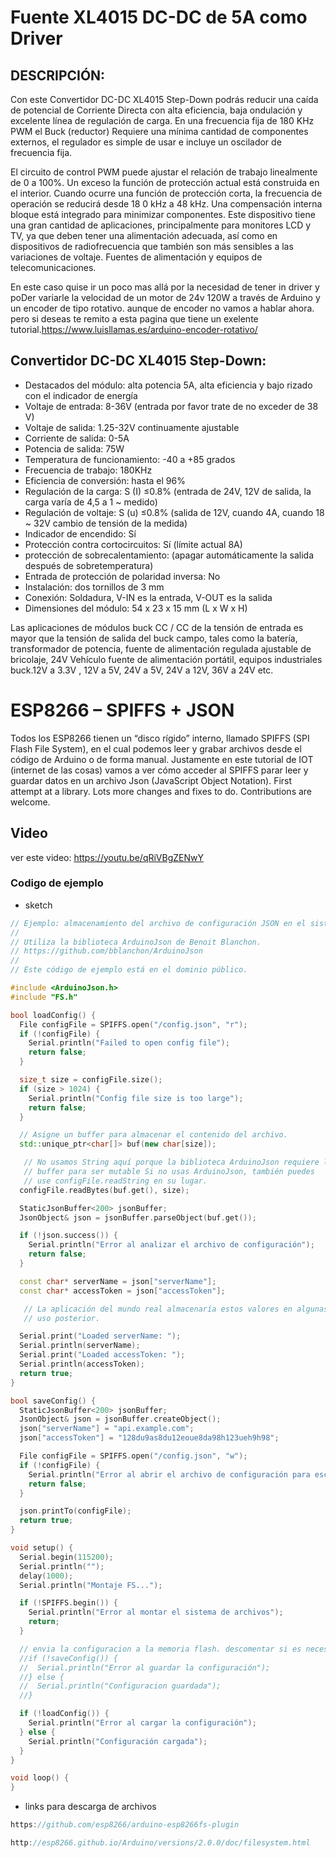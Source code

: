 # Fuente XL4015 DC-DC de 5A como Driver

## DESCRIPCIÓN:

Con este Convertidor DC-DC XL4015 Step-Down podrás reducir una caída de potencial de Corriente Directa con alta eficiencia, baja ondulación y excelente línea de regulación de carga. En una frecuencia fija de 180 KHz PWM el Buck (reductor) Requiere una mínima cantidad de componentes externos, el regulador es simple de usar e incluye un oscilador de frecuencia fija.

El circuito de control PWM puede ajustar el relación de trabajo linealmente de 0 a 100%. Un exceso la función de protección actual está construida en el interior. Cuando ocurre una función de protección corta, la frecuencia de operación se reducirá desde 18 0 kHz a 48 kHz. Una compensación interna bloque está integrado para minimizar componentes.
Este dispositivo tiene una gran cantidad de aplicaciones, principalmente para monitores LCD y TV, ya que deben tener una alimentación adecuada, así como en dispositivos de radiofrecuencia que también son más sensibles a las variaciones de voltaje. Fuentes de alimentación y equipos de telecomunicaciones.

En este caso quise ir un poco mas allá por la necesidad de tener in driver y poDer variarle la velocidad de un motor de 24v 120W a través de Arduino y un encoder de tipo rotativo. aunque de encoder no vamos a hablar ahora. pero si deseas te remito a esta pagina que tiene un exelente tutorial.https://www.luisllamas.es/arduino-encoder-rotativo/
 

 ## Convertidor DC-DC XL4015 Step-Down:

- Destacados del módulo: alta potencia 5A, alta eficiencia y bajo rizado con el indicador de energía
- Voltaje de entrada: 8-36V (entrada por favor trate de no exceder de 38 V)
- Voltaje de salida: 1.25-32V continuamente ajustable
- Corriente de salida: 0-5A
- Potencia de salida: 75W
- Temperatura de funcionamiento: -40 a +85 grados
- Frecuencia de trabajo: 180KHz
- Eficiencia de conversión: hasta el 96%
- Regulación de la carga: S (I) ≤0.8% (entrada de 24V, 12V de salida, la carga varía de 4,5 a 1 ~ medido)
- Regulación de voltaje: S (u) ≤0.8% (salida de 12V, cuando 4A, cuando 18 ~ 32V cambio de tensión de la medida)
- Indicador de encendido: Sí
- Protección contra cortocircuitos: Sí (límite actual 8A)
- protección de sobrecalentamiento: (apagar automáticamente la salida después de sobretemperatura)
- Entrada de protección de polaridad inversa: No
- Instalación: dos tornillos de 3 mm
- Conexión: Soldadura, V-IN es la entrada, V-OUT es la salida
- Dimensiones del módulo: 54 x 23 x 15 mm (L x W x H)

Las aplicaciones de módulos buck CC / CC de la tensión de entrada es mayor que la tensión de salida del buck campo, tales como la batería, transformador de potencia, fuente de alimentación regulada ajustable de bricolaje, 24V Vehículo fuente de alimentación portátil, equipos industriales buck.12V a 3.3V , 12V a 5V, 24V a 5V, 24V a 12V, 36V a 24V etc.



# ESP8266 – SPIFFS + JSON
Todos los ESP8266 tienen un “disco rígido” interno, llamado SPIFFS (SPI Flash File System), en el cual podemos leer y grabar archivos desde el código de Arduino o de forma manual. Justamente en este tutorial de IOT (internet de las cosas) vamos a ver cómo acceder al SPIFFS parar leer y guardar datos en un archivo Json (JavaScript Object Notation).
First attempt at a library. Lots more changes and fixes to do. Contributions are welcome.

## Video
ver este video: https://youtu.be/qRiVBgZENwY


### Codigo de ejemplo
- sketch
```cpp
// Ejemplo: almacenamiento del archivo de configuración JSON en el sistema de archivos flash
//
// Utiliza la biblioteca ArduinoJson de Benoit Blanchon.
// https://github.com/bblanchon/ArduinoJson
//
// Este código de ejemplo está en el dominio público.

#include <ArduinoJson.h>
#include "FS.h"

bool loadConfig() {
  File configFile = SPIFFS.open("/config.json", "r");
  if (!configFile) {
    Serial.println("Failed to open config file");
    return false;
  }

  size_t size = configFile.size();
  if (size > 1024) {
    Serial.println("Config file size is too large");
    return false;
  }

  // Asigne un buffer para almacenar el contenido del archivo.
  std::unique_ptr<char[]> buf(new char[size]);

   // No usamos String aquí porque la biblioteca ArduinoJson requiere la entrada
   // buffer para ser mutable Si no usas ArduinoJson, también puedes
   // use configFile.readString en su lugar.
  configFile.readBytes(buf.get(), size);

  StaticJsonBuffer<200> jsonBuffer;
  JsonObject& json = jsonBuffer.parseObject(buf.get());

  if (!json.success()) {
    Serial.println("Error al analizar el archivo de configuración");
    return false;
  }

  const char* serverName = json["serverName"];
  const char* accessToken = json["accessToken"];

   // La aplicación del mundo real almacenaría estos valores en algunas variables para
   // uso posterior.

  Serial.print("Loaded serverName: ");
  Serial.println(serverName);
  Serial.print("Loaded accessToken: ");
  Serial.println(accessToken);
  return true;
}

bool saveConfig() {
  StaticJsonBuffer<200> jsonBuffer;
  JsonObject& json = jsonBuffer.createObject();
  json["serverName"] = "api.example.com";
  json["accessToken"] = "128du9as8du12eoue8da98h123ueh9h98";

  File configFile = SPIFFS.open("/config.json", "w");
  if (!configFile) {
    Serial.println("Error al abrir el archivo de configuración para escribir");
    return false;
  }

  json.printTo(configFile);
  return true;
}

void setup() {
  Serial.begin(115200);
  Serial.println("");
  delay(1000);
  Serial.println("Montaje FS...");

  if (!SPIFFS.begin()) {
    Serial.println("Error al montar el sistema de archivos");
    return;
  }

  // envia la configuracion a la memoria flash. descomentar si es necesario.
  //if (!saveConfig()) {
  //  Serial.println("Error al guardar la configuración");
  //} else {
  //  Serial.println("Configuracion guardada");
  //}

  if (!loadConfig()) {
    Serial.println("Error al cargar la configuración");
  } else {
    Serial.println("Configuración cargada");
  }
}

void loop() {
}
```

- links para descarga de archivos
```cpp
https://github.com/esp8266/arduino-esp8266fs-plugin

http://esp8266.github.io/Arduino/versions/2.0.0/doc/filesystem.html
```
